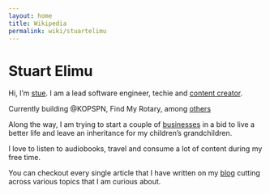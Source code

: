 ```yaml
---
layout: home
title: Wikipedia
permalink: wiki/stuartelimu
---
```


# Stuart Elimu

Hi, I’m [stue](). I am a lead software engineer, techie and [content creator]().

Currently building @KOPSPN, Find My Rotary, among [others](/work)

Along the way, I am trying to start a couple of [businesses]() in a bid to live a better life and leave an inheritance for my children’s grandchildren. 

I love to listen to audiobooks, travel and consume a lot of content during my free time. 

You can checkout every single article that I have written on my [blog](/blog) cutting across various topics that I am curious about.

<script async data-uid="3df2bee2cc" src="https://wondrous-speaker-8686.ck.page/3df2bee2cc/index.js"></script>

<div class="mb-2"></div>

